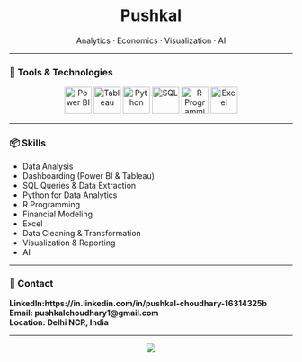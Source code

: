 <h1 align="center">Pushkal</h1>
<p align="center">Analytics · Economics · Visualization · AI</p>

---

### 🧰 Tools & Technologies

<p align="center">
  <img src="https://img.icons8.com/color/96/power-bi.png" height="48" alt="Power BI"/>
  <img src="https://img.icons8.com/color/96/tableau-software.png" height="48" alt="Tableau"/>
  <img src="https://img.icons8.com/color/96/python--v1.png" height="48" alt="Python"/>
  <img src="https://img.icons8.com/ios-filled/96/sql.png" height="48" alt="SQL"/>
  <img src="https://www.r-project.org/Rlogo.png" height="48" alt="R Programming"/>
  <img src="https://img.icons8.com/color/96/microsoft-excel-2019.png" height="48" alt="Excel"/>
</p>

---

### 📦 Skills

- Data Analysis  
- Dashboarding (Power BI & Tableau)  
- SQL Queries & Data Extraction  
- Python for Data Analytics 
- R Programming  
- Financial Modeling  
- Excel 
- Data Cleaning & Transformation  
- Visualization & Reporting  
- AI

---

### 🔗 Contact

<p align="left">
  <b>LinkedIn:https://in.linkedin.com/in/pushkal-choudhary-16314325b<br>
  <b>Email:</b> pushkalchoudhary1@gmail.com<br>
  <b>Location:</b> Delhi NCR, India
</p>

---

<p align="center">
  <img src="https://capsule-render.vercel.app/api?type=waving&color=0abde3&height=100&section=footer"/>
</p>
